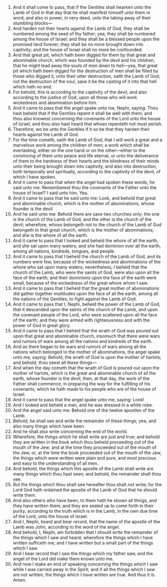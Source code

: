 1. And it shall come to pass, that if the Gentiles shall hearken unto the Lamb of God in that day that he shall manifest himself unto them in word, and also in power, in very deed, unto the taking away of their stumbling blocks—
2. And harden not their hearts against the Lamb of God, they shall be numbered among the seed of thy father; yea, they shall be numbered among the house of Israel; and they shall be a blessed people upon the promised land forever; they shall be no more brought down into captivity; and the house of Israel shall no more be confounded.
3. And that great pit, which hath been digged for them by that great and abominable church, which was founded by the devil and his children, that he might lead away the souls of men down to hell—yea, that great pit which hath been digged for the destruction of men shall be filled by those who digged it, unto their utter destruction, saith the Lamb of God; not the destruction of the soul, save it be the casting of it into that hell which hath no end.
4. For behold, this is according to the captivity of the devil, and also according to the justice of God, upon all those who will work wickedness and abomination before him.
5. And it came to pass that the angel spake unto me, Nephi, saying: Thou hast beheld that if the Gentiles repent it shall be well with them; and thou also knowest concerning the covenants of the Lord unto the house of Israel; and thou also hast heard that whoso repenteth not must perish.
6. Therefore, wo be unto the Gentiles if it so be that they harden their hearts against the Lamb of God.
7. For the time cometh, saith the Lamb of God, that I will work a great and a marvelous work among the children of men; a work which shall be everlasting, either on the one hand or on the other—either to the convincing of them unto peace and life eternal, or unto the deliverance of them to the hardness of their hearts and the blindness of their minds unto their being brought down into captivity, and also into destruction, both temporally and spiritually, according to the captivity of the devil, of which I have spoken.
8. And it came to pass that when the angel had spoken these words, he said unto me: Rememberest thou the covenants of the Father unto the house of Israel? I said unto him, Yea.
9. And it came to pass that he said unto me: Look, and behold that great and abominable church, which is the mother of abominations, whose founder is the devil.
10. And he said unto me: Behold there are save two churches only; the one is the church of the Lamb of God, and the other is the church of the devil; wherefore, whoso belongeth not to the church of the Lamb of God belongeth to that great church, which is the mother of abominations; and she is the whore of all the earth.
11. And it came to pass that I looked and beheld the whore of all the earth, and she sat upon many waters; and she had dominion over all the earth, among all nations, kindreds, tongues, and people.
12. And it came to pass that I beheld the church of the Lamb of God, and its numbers were few, because of the wickedness and abominations of the whore who sat upon many waters; nevertheless, I beheld that the church of the Lamb, who were the saints of God, were also upon all the face of the earth; and their dominions upon the face of the earth were small, because of the wickedness of the great whore whom I saw.
13. And it came to pass that I beheld that the great mother of abominations did gather together multitudes upon the face of all the earth, among all the nations of the Gentiles, to fight against the Lamb of God.
14. And it came to pass that I, Nephi, beheld the power of the Lamb of God, that it descended upon the saints of the church of the Lamb, and upon the covenant people of the Lord, who were scattered upon all the face of the earth; and they were armed with righteousness and with the power of God in great glory.
15. And it came to pass that I beheld that the wrath of God was poured out upon that great and abominable church, insomuch that there were wars and rumors of wars among all the nations and kindreds of the earth.
16. And as there began to be wars and rumors of wars among all the nations which belonged to the mother of abominations, the angel spake unto me, saying: Behold, the wrath of God is upon the mother of harlots; and behold, thou seest all these things—
17. And when the day cometh that the wrath of God is poured out upon the mother of harlots, which is the great and abominable church of all the earth, whose founder is the devil, then, at that day, the work of the Father shall commence, in preparing the way for the fulfilling of his covenants, which he hath made to his people who are of the house of Israel.
18. And it came to pass that the angel spake unto me, saying: Look!
19. And I looked and beheld a man, and he was dressed in a white robe.
20. And the angel said unto me: Behold one of the twelve apostles of the Lamb.
21. Behold, he shall see and write the remainder of these things; yea, and also many things which have been.
22. And he shall also write concerning the end of the world.
23. Wherefore, the things which he shall write are just and true; and behold they are written in the book which thou beheld proceeding out of the mouth of the Jew; and at the time they proceeded out of the mouth of the Jew, or, at the time the book proceeded out of the mouth of the Jew, the things which were written were plain and pure, and most precious and easy to the understanding of all men.
24. And behold, the things which this apostle of the Lamb shall write are many things which thou hast seen; and behold, the remainder shalt thou see.
25. But the things which thou shalt see hereafter thou shalt not write; for the Lord God hath ordained the apostle of the Lamb of God that he should write them.
26. And also others who have been, to them hath he shown all things, and they have written them; and they are sealed up to come forth in their purity, according to the truth which is in the Lamb, in the own due time of the Lord, unto the house of Israel.
27. And I, Nephi, heard and bear record, that the name of the apostle of the Lamb was John, according to the word of the angel.
28. And behold, I, Nephi, am forbidden that I should write the remainder of the things which I saw and heard; wherefore the things which I have written sufficeth me; and I have written but a small part of the things which I saw.
29. And I bear record that I saw the things which my father saw, and the angel of the Lord did make them known unto me.
30. And now I make an end of speaking concerning the things which I saw while I was carried away in the Spirit; and if all the things which I saw are not written, the things which I have written are true. And thus it is. Amen.
